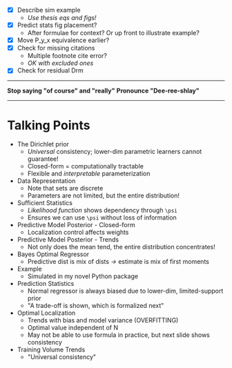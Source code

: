 - [x] Describe sim example
  - *Use thesis eqs and figs!*
- [x] Predict stats fig placement?
  - After formulae for context? Or up front to illustrate example?
- [x] Move P_y_x equivalence earlier?
- [x] Check for missing citations
  - Multiple footnote cite error?
  - *OK with excluded ones*
- [x] Check for residual Drm

---
**Stop saying "of course" and "really"**
**Pronounce "Dee-ree-shlay"**

---
# Talking Points
- The Dirichlet prior
  - *Universal* consistency; lower-dim parametric learners cannot guarantee!
  - Closed-form = computationally tractable
  - Flexible and *interpretable* parameterization
- Data Representation
  - Note that sets are discrete
  - Parameters are not limited, but the entire distribution!
- Sufficient Statistics
  - *Likelihood function* shows dependency through `\psi`
  - Ensures we can use `\psi` without loss of information
- Predictive Model Posterior - Closed-form
  - Localization control affects weights
- Predictive Model Posterior - Trends
  - Not only does the mean tend, the entire distribution concentrates!
- Bayes Optimal Regressor
  - Predictive dist is mix of dists *->* estimate is mix of first moments
- Example
  - Simulated in my novel Python package
- Prediction Statistics
  - Normal regressor is always biased due to lower-dim, limited-support prior
  - "A trade-off is shown, which is formalized next"
- Optimal Localization
  - Trends with bias and model variance (OVERFITTING)
  - Optimal value independent of N
  - May not be able to use formula in practice, but next slide shows consistency
- Training Volume Trends
  - "Universal consistency"
